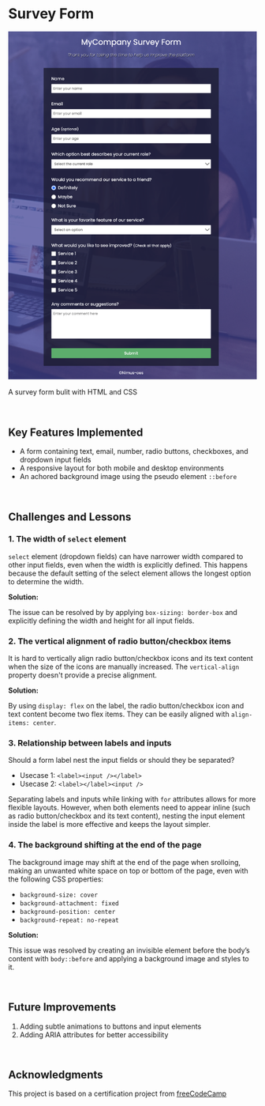 # Survey Form

<img src="surveyform.png">

<p></p>
A survey form bulit with HTML and CSS

<p></p>
<br>

## Key Features Implemented

- A form containing text, email, number, radio buttons, checkboxes, and dropdown input fields
- A responsive layout for both mobile and desktop environments
- An achored background image using the pseudo element `::before`

<br>

## Challenges and Lessons

### 1. The width of `select` element

`select` element (dropdown fields) can have narrower width compared to other input fields, even when the width is explicitly defined. This happens because the default setting of the select element allows the longest option to determine the width.

**Solution:**

The issue can be resolved by by applying `box-sizing: border-box` and explicitly defining the width and height for all input fields.

### 2. The vertical alignment of radio button/checkbox items

It is hard to vertically align radio button/checkbox icons and its text content when the size of the icons are manually increased. The `vertical-align` property doesn't provide a precise alignment.

**Solution:**

By using `display: flex` on the label, the radio button/checkbox icon and text content become two flex items. They can be easily aligned with `align-items: center`.

### 3. Relationship between labels and inputs

Should a form label nest the input fields or should they be separated?

- Usecase 1: `<label><input /></label>`
- Usecase 2: `<label></label><input />`

Separating labels and inputs while linking with `for` attributes allows for more flexible layouts. However, when both elements need to appear inline (such as radio button/checkbox and its text content), nesting the input element inside the label is more effective and keeps the layout simpler.

### 4. The background shifting at the end of the page

The background image may shift at the end of the page when srolloing, making an unwanted white space on top or bottom of the page, even with the following CSS properties:

- `background-size: cover`
- `background-attachment: fixed`
- `background-position: center`
- `background-repeat: no-repeat`

**Solution:**

This issue was resolved by creating an invisible element before the body’s content with `body::before` and applying a background image and styles to it.

<br>

## Future Improvements

1. Adding subtle animations to buttons and input elements
2. Adding ARIA attributes for better accessibility

<br>

## Acknowledgments

This project is based on a certification project from <a href="https://survey-form.freecodecamp.rocks/">freeCodeCamp</a>
